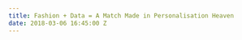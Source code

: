 ```yaml
---
title: Fashion + Data = A Match Made in Personalisation Heaven
date: 2018-03-06 16:45:00 Z
---
```


